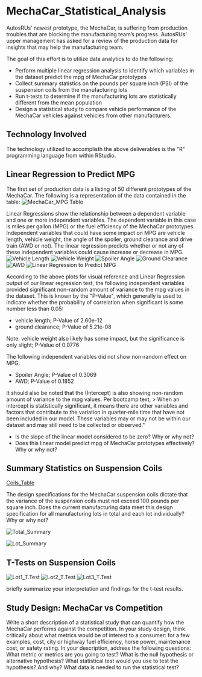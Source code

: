 # MechaCar_Statistical_Analysis
AutosRUs’ newest prototype, the MechaCar, is suffering from production troubles that are blocking the manufacturing team’s progress. AutosRUs’ upper management has asked for a review of the production data for insights that may help the manufacturing team.

The goal of this effort is to utilize data analytics to do the following:

* Perform multiple linear regression analysis to identify which variables in the dataset predict the mpg of MechaCar prototypes
* Collect summary statistics on the pounds per square inch (PSI) of the suspension coils from the manufacturing lots
* Run t-tests to determine if the manufacturing lots are statistically different from the mean population
* Design a statistical study to compare vehicle performance of the MechaCar vehicles against vehicles from other manufacturers. 

## Technology Involved
The technology utilized to accomplisth the above deliverables is the "R" programming language from within RStudio.

## Linear Regression to Predict MPG
The first set of production data is a listing of 50 different prototypes of the MechaCar.  The following is a representation of the data contained in the table:
![MechaCar_MPG Table](Resources/MechaCar_Table_1.png)

Linear Regressions show the relationship between a dependent variable and one or more independent variables.  The dependent variable in this case is miles per gallon (MPG) or the fuel efficiency of the MechaCar prototypes.  Independent variables that could have some impact on MPG are vehicle length, vehicle weight, the angle of the spoiler, ground clearance and drive train (AWD or not).  The linear regression predicts whether or not any of these independent variables could cause increase or decrease in MPG.
![Vehicle Length](Resources/Rplot.png)
![Vehicle Weight](Resources/Rplot01.png)
![Spoiler Angle](Resources/Rplot02.png)
![Ground Clearance](Resources/Rplot03.png)
![AWD](Resources/Rplot04.png)
![Linear Regression to Predict MPG](Resources/Linear_Regression_1.png)

According to the above plots for visual reference and Linear Regression output of our linear regression test, the following independent variables provided significant non-random amount of variance to the mpg values in the dataset.  This is known by the "P-Value", which generally is used to indicate whether the probability of correlation when significant is some number less than 0.05:
* vehicle length; P-Value of 2.60e-12
* ground clearance; P-Value of 5.21e-08

Note:  vehicle weight also likely has some impact, but the significance is only slight; P-Value of 0.0776

The following independent variables did not show non-random effect on MPG:
* Spoiler Angle; P-Value of 0.3069
* AWD; P-Value of 0.1852

It should also be noted that the (Intercept) is also showing non-random amount of variance to the mpg values.  Per bootcamp text, > When an intercept is statistically significant, it means there are other variables and factors that contribute to the variation in quarter-mile time that have not been included in our model. These variables may or may not be within our dataset and may  still need to be collected or observed."

* Is the slope of the linear model considered to be zero? Why or why not?
* Does this linear model predict mpg of MechaCar prototypes effectively? Why or why not?

## Summary Statistics on Suspension Coils

[Coils_Table](Resources/Suspension_Coils_Table.png)

The design specifications for the MechaCar suspension coils dictate that the variance of the suspension coils must not exceed 100 pounds per square inch. Does the current manufacturing data meet this design specification for all manufacturing lots in total and each lot individually? Why or why not?

![Total_Summary](Resources/Total_Summary.png)

![Lot_Summary](Resources/Lot_Summary.png)

## T-Tests on Suspension Coils
![Lot1_T.Test](Resources/Lot1_t_test.png)
![Lot2_T.Test](Resources/Lot2_t_test.png)
![Lot3_T.Test](Resources/Lot3_t_test.png)

briefly summarize your interpretation and findings for the t-test results.

## Study Design: MechaCar vs Competition
Write a short description of a statistical study that can quantify how the MechaCar performs against the competition. In your study design, think critically about what metrics would be of interest to a consumer: for a few examples, cost, city or highway fuel efficiency, horse power, maintenance cost, or safety rating.
In your description, address the following questions:
What metric or metrics are you going to test?
What is the null hypothesis or alternative hypothesis?
What statistical test would you use to test the hypothesis? And why?
What data is needed to run the statistical test?